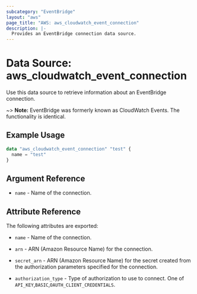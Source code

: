 ```yaml
---
subcategory: "EventBridge"
layout: "aws"
page_title: "AWS: aws_cloudwatch_event_connection"
description: |-
  Provides an EventBridge connection data source.
---
```


# Data Source: aws_cloudwatch_event_connection

Use this data source to retrieve information about an EventBridge connection.

~> **Note:** EventBridge was formerly known as CloudWatch Events. The functionality is identical.

## Example Usage

```terraform
data "aws_cloudwatch_event_connection" "test" {
  name = "test"
}
```

## Argument Reference

* `name` - Name of the connection.

## Attribute Reference

The following attributes are exported:

* `name` - Name of the connection.

* `arn` - ARN (Amazon Resource Name) for the connection.

* `secret_arn` - ARN (Amazon Resource Name) for the secret created from the authorization parameters specified for the connection.

* `authorization_type` - Type of authorization to use to connect. One of `API_KEY`,`BASIC`,`OAUTH_CLIENT_CREDENTIALS`.
